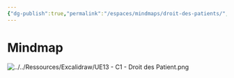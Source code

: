 ```yaml
---
{"dg-publish":true,"permalink":"/espaces/mindmaps/droit-des-patients/","tags":["mindmaps"],"noteIcon":"2"}
---
```



# Mindmap
![../../Ressources/Excalidraw/UE13 - C1 - Droit des Patient.png](/img/user/Ressources/Excalidraw/UE13%20-%20C1%20-%20Droit%20des%20Patient.png)

